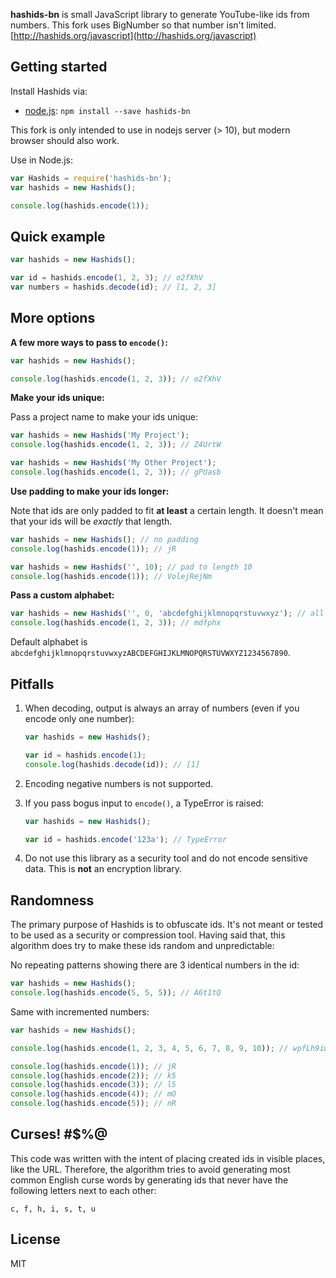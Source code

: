 **hashids-bn** is small JavaScript library to generate YouTube-like ids from numbers. This fork uses BigNumber so that number isn't limited.
[http://hashids.org/javascript](http://hashids.org/javascript)

Getting started
-------

Install Hashids via:

- [node.js](https://nodejs.org): `npm install --save hashids-bn`


This fork is only intended to use in nodejs server (> 10), but modern browser should also work.

Use in Node.js:

```javascript
var Hashids = require('hashids-bn');
var hashids = new Hashids();

console.log(hashids.encode(1));
```

Quick example
-------

```javascript
var hashids = new Hashids();

var id = hashids.encode(1, 2, 3); // o2fXhV
var numbers = hashids.decode(id); // [1, 2, 3]
```

More options
-------

**A few more ways to pass to `encode()`:**

```javascript
var hashids = new Hashids();

console.log(hashids.encode(1, 2, 3)); // o2fXhV
```

**Make your ids unique:**

Pass a project name to make your ids unique:

```javascript
var hashids = new Hashids('My Project');
console.log(hashids.encode(1, 2, 3)); // Z4UrtW

var hashids = new Hashids('My Other Project');
console.log(hashids.encode(1, 2, 3)); // gPUasb
```

**Use padding to make your ids longer:**

Note that ids are only padded to fit **at least** a certain length. It doesn't mean that your ids will be *exactly* that length.

```javascript
var hashids = new Hashids(); // no padding
console.log(hashids.encode(1)); // jR

var hashids = new Hashids('', 10); // pad to length 10
console.log(hashids.encode(1)); // VolejRejNm
```

**Pass a custom alphabet:**

```javascript
var hashids = new Hashids('', 0, 'abcdefghijklmnopqrstuvwxyz'); // all lowercase
console.log(hashids.encode(1, 2, 3)); // mdfphx
```

Default alphabet is `abcdefghijklmnopqrstuvwxyzABCDEFGHIJKLMNOPQRSTUVWXYZ1234567890`.


Pitfalls
-------

1. When decoding, output is always an array of numbers (even if you encode only one number):

	```javascript
	var hashids = new Hashids();

	var id = hashids.encode(1);
	console.log(hashids.decode(id)); // [1]
	```

2. Encoding negative numbers is not supported.
3. If you pass bogus input to `encode()`, a TypeError is raised:

	```javascript
	var hashids = new Hashids();

	var id = hashids.encode('123a'); // TypeError
	```

4. Do not use this library as a security tool and do not encode sensitive data. This is **not** an encryption library.

Randomness
-------

The primary purpose of Hashids is to obfuscate ids. It's not meant or tested to be used as a security or compression tool. Having said that, this algorithm does try to make these ids random and unpredictable:

No repeating patterns showing there are 3 identical numbers in the id:

```javascript
var hashids = new Hashids();
console.log(hashids.encode(5, 5, 5)); // A6t1tQ
```

Same with incremented numbers:

```javascript
var hashids = new Hashids();

console.log(hashids.encode(1, 2, 3, 4, 5, 6, 7, 8, 9, 10)); // wpfLh9iwsqt0uyCEFjHM

console.log(hashids.encode(1)); // jR
console.log(hashids.encode(2)); // k5
console.log(hashids.encode(3)); // l5
console.log(hashids.encode(4)); // mO
console.log(hashids.encode(5)); // nR
```

Curses! #$%@
-------

This code was written with the intent of placing created ids in visible places, like the URL. Therefore, the algorithm tries to avoid generating most common English curse words by generating ids that never have the following letters next to each other:

	c, f, h, i, s, t, u

License
-------

MIT
